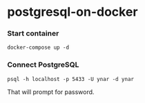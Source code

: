 # postgresql-on-docker

### Start container
```
docker-compose up -d
```

### Connect PostgreSQL
```
psql -h localhost -p 5433 -U ynar -d ynar
```

That will prompt for password.
